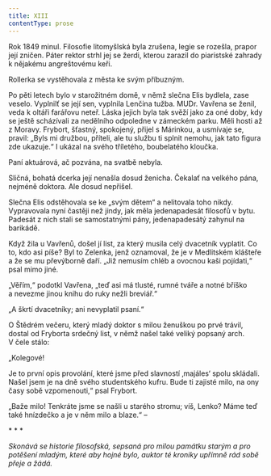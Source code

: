 ```yaml
---
title: XIII
contentType: prose
---
```


Rok 1849 minul. Filosofie litomyšlská byla zrušena, legie se rozešla, prapor její zničen. Páter rektor strhl jej se žerdi, kterou zarazil do piaristské zahrady k nějakému angreštovému keři.

Rollerka se vystěhovala z města ke svým příbuzným.

Po pěti letech bylo v starožitném domě, v němž slečna Elis bydlela, zase veselo. Vyplnilť se její sen, vyplnila Lenčina tužba. MUDr. Vavřena se ženil, veda k oltáři farářovu neteř. Láska jejich byla tak svěží jako za oné doby, kdy se ještě scházívali za nedělního odpoledne v zámeckém parku. Měli hosti až z Moravy. Frybort, šťastný, spokojený, přijel s Márinkou, a usmívaje se, pravil: „Byls mi družbou, příteli, ale tu službu ti splnit nemohu, jak tato figura zde ukazuje.“ I ukázal na svého tříletého, boubelatého kloučka.

Paní aktuárová, ač pozvána, na svatbě nebyla.

Sličná, bohatá dcerka její nenašla dosud ženicha. Čekalať na velkého pána, nejméně doktora. Ale dosud nepřišel.

Slečna Elis odstěhovala se ke „svým dětem“ a nelitovala toho nikdy. Vypravovala nyní častěji než jindy, jak měla jedenapadesát filosofů v bytu. Padesát z nich stali se samostatnými pány, jedenapadesátý zahynul na barikádě.

Když žila u Vavřenů, došel jí list, za který musila celý dvacetník vyplatit. Co to, kdo asi píše? Byl to Zelenka, jenž oznamoval, že je v Medlitském klášteře a že se mu převýborně daří. „Již nemusím chléb a ovocnou kaši pojídati,“ psal mimo jiné.

„Věřím,“ podotkl Vavřena, „teď asi má tlusté, rumné tváře a notné bříško a nevezme jinou knihu do ruky nežli breviář.“

„A škrtí dvacetníky; ani nevyplatil psaní.“

O Štědrém večeru, který mladý doktor s milou ženuškou po prvé trávil, dostal od Fryborta srdečný list, v němž našel také veliký popsaný arch. V čele stálo:

„Kolegové!

Je to první opis provolání, které jsme před slavností ‚majáles‘ spolu skládali. Našel jsem je na dně svého studentského kufru. Bude ti zajisté milo, na ony časy sobě vzpomenouti,“ psal Frybort.

„Baže milo! Tenkráte jsme se našli u starého stromu; víš, Lenko? Máme teď také hnízdečko a je v něm milo a blaze.“ –

\* \* \*

_Skonává se historie filosofská, sepsaná pro milou památku starým a pro potěšení mladým, které aby hojné bylo, auktor té kroniky upřímně rád sobě přeje a žádá._

